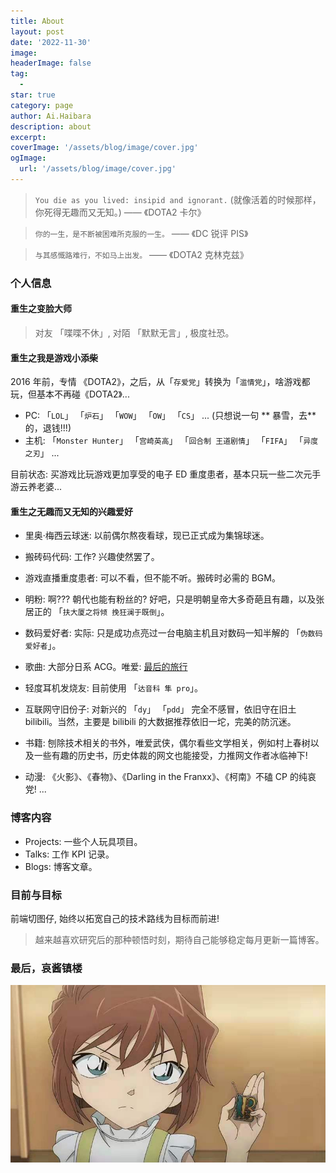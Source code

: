 ```yaml
---
title: About
layout: post
date: '2022-11-30'
image:
headerImage: false
tag:
  -
star: true
category: page
author: Ai.Haibara
description: about
excerpt:
coverImage: '/assets/blog/image/cover.jpg'
ogImage:
  url: '/assets/blog/image/cover.jpg'
---
```


> `You die as you lived: insipid and ignorant.` (就像活着的时候那样，你死得无趣而又无知。) —— 《DOTA2 卡尔》

> `你的一生，是不断被困难所克服的一生。` —— 《DC 锐评 PIS》

> `与其感慨路难行，不如马上出发。` —— 《DOTA2 克林克兹》

### 个人信息

#### 重生之变脸大师

> 对友 「喋喋不休」, 对陌 「默默无言」, 极度社恐。

#### 重生之我是游戏小添柴

2016 年前，专情 《DOTA2》，之后，从「`存爱党`」转换为「`滥情党`」，啥游戏都玩，但基本不再碰《DOTA2》...

- PC: 「`LOL`」 「`炉石`」 「`WOW`」 「`OW`」 「`CS`」 ... (只想说一句 ** 暴雪，去**的，退钱!!!)
- 主机: 「`Monster Hunter`」 「`宫崎英高`」 「`回合制 王道剧情`」 「`FIFA`」 「`异度之刃`」 ...

目前状态: 买游戏比玩游戏更加享受的电子 ED 重度患者，基本只玩一些二次元手游云养老婆...

#### 重生之无趣而又无知的兴趣爱好

- 里奥·梅西云球迷: 以前偶尔熬夜看球，现已正式成为集锦球迷。

- 搬砖码代码: 工作? 兴趣使然罢了。

- 游戏直播重度患者: 可以不看，但不能不听。搬砖时必需的 BGM。

- 明粉: 啊??? 朝代也能有粉丝的? 好吧，只是明朝皇帝大多奇葩且有趣，以及张居正的 「`扶大厦之将倾 挽狂澜于既倒`」。

- 数码爱好者: 实际: 只是成功点亮过一台电脑主机且对数码一知半解的 「`伪数码爱好者`」。

- 歌曲: 大部分日系 ACG。唯爱: [最后的旅行](https://www.bilibili.com/video/BV1ux411K75r/?spm_id_from=333.337.search-card.all.click&vd_source=b417353ae21f344e37538da4502544fb)

- 轻度耳机发烧友: 目前使用 「`达音科 隼 pro`」。

- 互联网守旧份子: 对新兴的 「`dy`」 「`pdd`」 完全不感冒，依旧守在旧土 bilibili。当然，主要是 bilibili 的大数据推荐依旧一坨，完美的防沉迷。

- 书籍: 刨除技术相关的书外，唯爱武侠，偶尔看些文学相关，例如村上春树以及一些有趣的历史书，历史体裁的网文也能接受，力推网文作者冰临神下!

- 动漫: 《火影》、《春物》、《Darling in the Franxx》、《柯南》不磕 CP 的纯哀党! ...

### 博客内容

- Projects: 一些个人玩具项目。
- Talks: 工作 KPI 记录。
- Blogs: 博客文章。

### 目前与目标

前端切图仔, 始终以拓宽自己的技术路线为目标而前进!

> 越来越喜欢研究后的那种顿悟时刻，期待自己能够稳定每月更新一篇博客。

### 最后，哀酱镇楼

![example](/assets/blog/image/profile.jpg)
